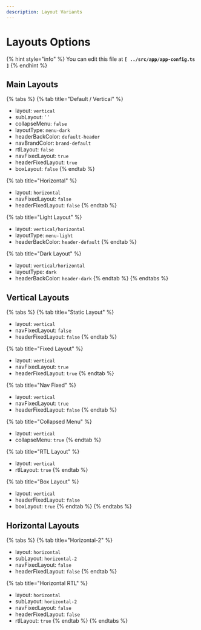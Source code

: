 ```yaml
---
description: Layout Variants
---
```


# Layouts Options

{% hint style="info" %}
You can edit this file at **`[ ../src/app/app-config.ts ]`**
{% endhint %}

## Main Layouts

{% tabs %}
{% tab title="Default / Vertical" %}
* layout: `vertical`
* subLayout: ' '
* collapseMenu: `false`
* layoutType: `menu-dark`
* headerBackColor: `default-header`
* navBrandColor: `brand-default`
* rtlLayout: `false`
* navFixedLayout: `true`
* headerFixedLayout: `true`
* boxLayout: `false`
{% endtab %}

{% tab title="Horizontal" %}
* layout: `horizontal`
* navFixedLayout: `false`
* headerFixedLayout: `false`
{% endtab %}

{% tab title="Light Layout" %}
* layout: `vertical/horizontal`
* layoutType: `menu-light`
* headerBackColor: `header-default`
{% endtab %}

{% tab title="Dark Layout" %}
* layout: `vertical/horizontal`
* layoutType: `dark`
* headerBackColor: `header-dark`
{% endtab %}
{% endtabs %}

## Vertical Layouts

{% tabs %}
{% tab title="Static Layout" %}
* layout: `vertical`
* navFixedLayout: `false`
* headerFixedLayout: `false`
{% endtab %}

{% tab title="Fixed Layout" %}
* layout: `vertical`
* navFixedLayout: `true`
* headerFixedLayout: `true`
{% endtab %}

{% tab title="Nav Fixed" %}
* layout: `vertical`
* navFixedLayout: `true`
* headerFixedLayout: `false`
{% endtab %}

{% tab title="Collapsed Menu" %}
* layout: `vertical`
* collapseMenu: `true`
{% endtab %}

{% tab title="RTL Layout" %}
* layout: `vertical`
* rtlLayout: `true`
{% endtab %}

{% tab title="Box Layout" %}
* layout: `vertical`
* headerFixedLayout: `false`
* boxLayout: `true`
{% endtab %}
{% endtabs %}

## Horizontal Layouts

{% tabs %}
{% tab title="Horizontal-2" %}
* layout: `horizontal`
* subLayout: `horizontal-2`
* navFixedLayout: `false`
* headerFixedLayout: `false`
{% endtab %}

{% tab title="Horizontal RTL" %}
* layout: `horizontal`
* subLayout: `horizontal-2`
* navFixedLayout: `false`
* headerFixedLayout: `false`
* rtlLayout: `true`
{% endtab %}
{% endtabs %}

